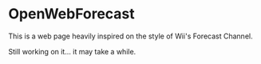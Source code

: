 # OpenWebForecast
This is a web page heavily inspired on the style of Wii's Forecast Channel.

Still working on it... it may take a while.

